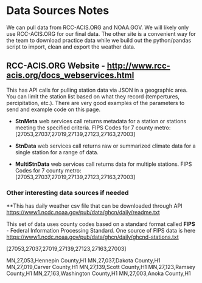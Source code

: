 # Data Sources Notes

We can pull data from RCC-ACIS.ORG and NOAA.GOV.  We will likely only use RCC-ACIS.ORG for our final data.  The other site is a convenient way for the team to download practice data while we build out the python/pandas script to import, clean and export the weather data.

## RCC-ACIS.ORG Website - http://www.rcc-acis.org/docs_webservices.html

This has API calls for pulling station data via JSON in a geographic area.  You can limit the station list based on what they record (tempertures, percipitation, etc.).  There are very good examples of the parameters to send and example code on this page.

- **StnMeta** web services call returns metadata for a station or stations meeting the specified criteria.  FIPS Codes for 7 county metro:  [27053,27037,27019,27139,27123,27163,27003]

- **StnData** web services call returns raw or summarized climate data for a single station for a range of data.

- **MultiStnData** web services call returns data for multiple stations.  FIPS Codes for 7 county metro:  [27053,27037,27019,27139,27123,27163,27003]

### Other interesting data sources if needed

**This has daily weather csv file that can be downloaded through API
https://www1.ncdc.noaa.gov/pub/data/ghcn/daily/readme.txt

This set of data uses county codes based on a standard format called **FIPS** - Federal Information Processing Standard. One source of FIPS data is here https://www1.ncdc.noaa.gov/pub/data/ghcn/daily/ghcnd-stations.txt

[27053,27037,27019,27139,27123,27163,27003]

MN,27,053,Hennepin County,H1
MN,27,037,Dakota County,H1
MN,27,019,Carver County,H1
MN,27,139,Scott County,H1
MN,27,123,Ramsey County,H1
MN,27,163,Washington County,H1
MN,27,003,Anoka County,H1

